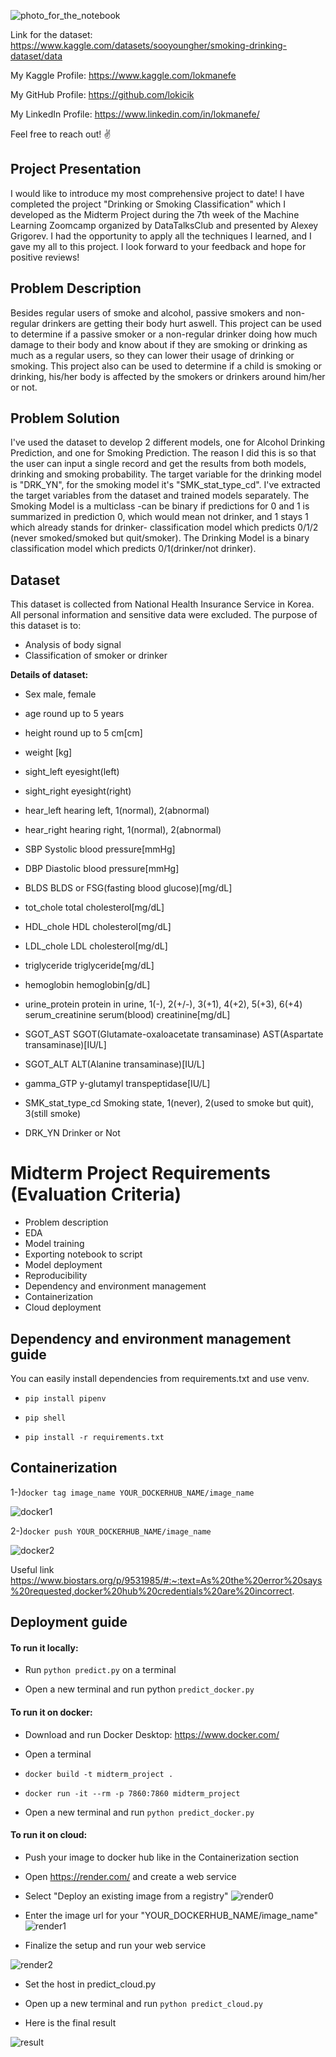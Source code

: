 ![photo_for_the_notebook](https://github.com/lokicik/midterm_project_ml_zoomcamp/assets/65876412/e0997525-0c58-4854-adf5-de30abf4c86c)

Link for the dataset: https://www.kaggle.com/datasets/sooyoungher/smoking-drinking-dataset/data

My Kaggle Profile: https://www.kaggle.com/lokmanefe

My GitHub Profile: https://github.com/lokicik

My LinkedIn Profile: https://www.linkedin.com/in/lokmanefe/

Feel free to reach out! ✌

## **Project Presentation**
I would like to introduce my most comprehensive project to date! I have completed the project "Drinking or Smoking Classification" which I developed as the Midterm Project during the 7th week of the Machine Learning Zoomcamp organized by DataTalksClub and presented by Alexey Grigorev. I had the opportunity to apply all the techniques I learned, and I gave my all to this project. I look forward to your feedback and hope for positive reviews!
## **Problem Description**
Besides regular users of smoke and alcohol, passive smokers and non-regular drinkers are getting their body hurt aswell. This project can be used to determine if a passive smoker or a non-regular drinker doing how much damage to their body and know about if they are smoking or drinking as much as a regular users, so they can lower their usage of drinking or smoking. This project also can be used to determine if a child is smoking or drinking, his/her body is affected by the smokers or drinkers around him/her or not.
## **Problem Solution**
I've used the dataset to develop 2 different models, one for Alcohol Drinking Prediction, and one for Smoking Prediction. The reason I did this is so that the user can input a single record and get the results from both models, drinking and smoking probability. The target variable for the drinking model is "DRK_YN",  for the smoking model it's "SMK_stat_type_cd". I've  extracted the target variables from the dataset and trained models separately. The Smoking Model is a multiclass -can be binary if predictions for 0 and 1 is summarized in prediction 0, which would mean not drinker, and 1 stays 1 which already stands for drinker- classification model which predicts 0/1/2 (never smoked/smoked but quit/smoker). The Drinking Model is a binary classification model which predicts 0/1(drinker/not drinker).

## **Dataset**
This dataset is collected from National Health Insurance Service in Korea. All personal information and sensitive data were excluded.
The purpose of this dataset is to:

*   Analysis of body signal
*   Classification of smoker or drinker

  
**Details of dataset:**

*   Sex	male, female
*   age	round up to 5 years
*   height	round up to 5 cm[cm]
*   weight	[kg]
*   sight_left	eyesight(left)
*   sight_right	eyesight(right)
*   hear_left	hearing left, 1(normal), 2(abnormal)
*   hear_right	hearing right, 1(normal), 2(abnormal)
*   SBP	Systolic blood pressure[mmHg]
*   DBP	Diastolic blood pressure[mmHg]
*   BLDS	BLDS or FSG(fasting blood glucose)[mg/dL]
*   tot_chole	total cholesterol[mg/dL]
*   HDL_chole	HDL cholesterol[mg/dL]
*   LDL_chole	LDL cholesterol[mg/dL]
*   triglyceride	triglyceride[mg/dL]
*   hemoglobin	hemoglobin[g/dL]
*   urine_protein	protein in urine, 1(-), 2(+/-), 3(+1), 4(+2), 5(+3), 6(+4)
serum_creatinine	serum(blood) creatinine[mg/dL]
*   SGOT_AST	SGOT(Glutamate-oxaloacetate transaminase) AST(Aspartate transaminase)[IU/L]
*   SGOT_ALT	ALT(Alanine transaminase)[IU/L]
*   gamma_GTP	y-glutamyl transpeptidase[IU/L]

*   SMK_stat_type_cd	Smoking state, 1(never), 2(used to smoke but quit), 3(still smoke)
*   DRK_YN	Drinker or Not

# **Midterm Project Requirements (Evaluation Criteria)**

* Problem description
* EDA
* Model training
* Exporting notebook to script
* Model deployment
* Reproducibility
* Dependency and environment management
* Containerization
* Cloud deployment


## **Dependency and environment management guide**
You can easily install dependencies from requirements.txt and use venv.

* ``pip install pipenv``

* ``pip shell``

* ``pip install -r requirements.txt``


## **Containerization**
1-)``docker tag image_name YOUR_DOCKERHUB_NAME/image_name``

![docker1](https://github.com/lokicik/midterm_project_ml_zoomcamp/assets/65876412/d2303b74-b71d-45f9-9d2d-e03ec7b1cc1c)


2-)``docker push YOUR_DOCKERHUB_NAME/image_name``

![docker2](https://github.com/lokicik/midterm_project_ml_zoomcamp/assets/65876412/a0bafe9c-24bd-484e-9111-36926d1007ed)


Useful link
https://www.biostars.org/p/9531985/#:~:text=As%20the%20error%20says%20requested,docker%20hub%20credentials%20are%20incorrect.

## **Deployment guide**
#### **To run it locally:**

* Run ``python predict.py`` on a terminal

* Open a new terminal and run python ``predict_docker.py``

#### **To run it on docker:**
* Download and run Docker Desktop: https://www.docker.com/

* Open a terminal

* ``docker build -t midterm_project .``

* ``docker run -it --rm -p 7860:7860 midterm_project``

* Open a new terminal and run ``python predict_docker.py``

#### **To run it on cloud:**

* Push your image to docker hub like in the Containerization section

* Open https://render.com/ and create a web service

* Select "Deploy an existing image from a registry"
![render0](https://github.com/lokicik/midterm_project_ml_zoomcamp/assets/65876412/e07f0a30-4aad-450e-8a77-7c82838c746e)

* Enter the image url for your "YOUR_DOCKERHUB_NAME/image_name"
![render1](https://github.com/lokicik/midterm_project_ml_zoomcamp/assets/65876412/31f2479b-a562-4142-a2c0-89b0838ae5b0)

* Finalize the setup and run your web service

![render2](https://github.com/lokicik/midterm_project_ml_zoomcamp/assets/65876412/b15fb9f9-ed32-4eb9-9078-cb2418db4eb9)

* Set the host in predict_cloud.py

* Open up a new terminal and run ``python predict_cloud.py``

* Here is the final result
  
![result](https://github.com/lokicik/midterm_project_ml_zoomcamp/assets/65876412/1f9080d9-a6dd-43b2-99d3-ab58dc6eb781)









